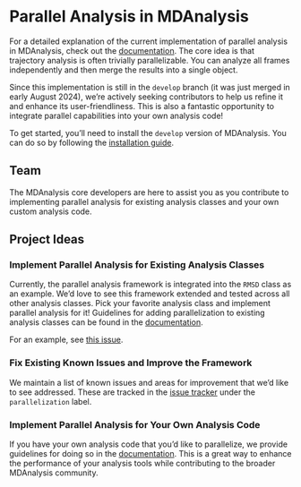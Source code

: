 # Parallel Analysis in MDAnalysis

For a detailed explanation of the current implementation of parallel analysis in MDAnalysis, check out the [documentation](https://docs.mdanalysis.org/dev/documentation_pages/analysis/parallelization.html). The core idea is that trajectory analysis is often trivially parallelizable. You can analyze all frames independently and then merge the results into a single object.

Since this implementation is still in the `develop` branch (it was just merged in early August 2024), we’re actively seeking contributors to help us refine it and enhance its user-friendliness. This is also a fantastic opportunity to integrate parallel capabilities into your own analysis code!

To get started, you’ll need to install the `develop` version of MDAnalysis. You can do so by following the [installation guide](https://userguide.mdanalysis.org/2.8.0-dev0/contributing_code.html).

## Team

The MDAnalysis core developers are here to assist you as you contribute to implementing parallel analysis for existing analysis classes and your own custom analysis code.

## Project Ideas

### Implement Parallel Analysis for Existing Analysis Classes

Currently, the parallel analysis framework is integrated into the `RMSD` class as an example. We’d love to see this framework extended and tested across all other analysis classes. Pick your favorite analysis class and implement parallel analysis for it! Guidelines for adding parallelization to existing analysis classes can be found in the [documentation](https://docs.mdanalysis.org/dev/documentation_pages/analysis/parallelization.html#adding-parallelization-to-your-own-analysis-class).

For an example, see [this issue](https://github.com/MDAnalysis/mdanalysis/issues/4659).

### Fix Existing Known Issues and Improve the Framework

We maintain a list of known issues and areas for improvement that we’d like to see addressed. These are tracked in the [issue tracker](https://github.com/MDAnalysis/mdanalysis/issues) under the `parallelization` label.

### Implement Parallel Analysis for Your Own Analysis Code

If you have your own analysis code that you’d like to parallelize, we provide guidelines for doing so in the [documentation](https://docs.mdanalysis.org/dev/documentation_pages/analysis/parallelization.html#adding-parallelization-to-your-own-analysis-class). This is a great way to enhance the performance of your analysis tools while contributing to the broader MDAnalysis community.